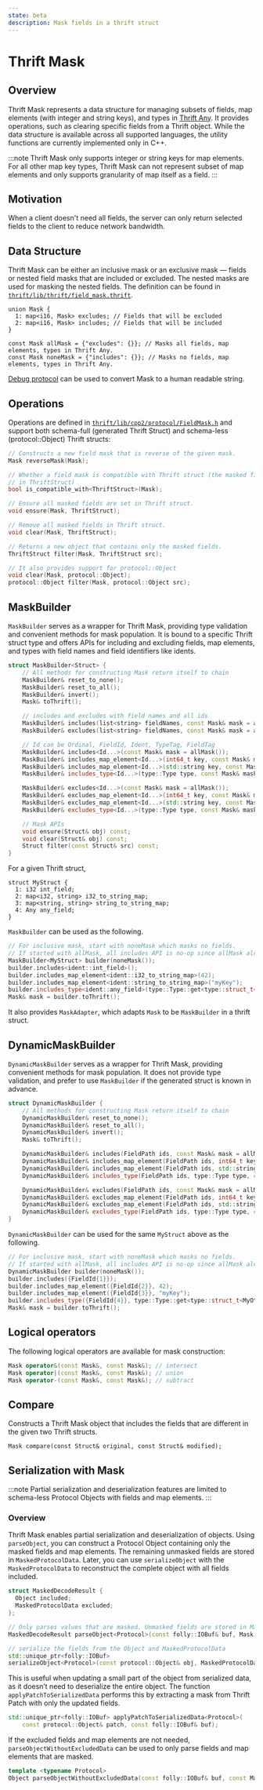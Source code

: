 ```yaml
---
state: beta
description: Mask fields in a thrift struct
---
```


# Thrift Mask

## Overview

Thrift Mask represents a data structure for managing subsets of fields, map elements (with integer and string keys), and types in [Thrift Any](./any). It provides operations, such as clearing specific fields from a Thrift object. While the data structure is available across all supported languages, the utility functions are currently implemented only in C++.

:::note
Thrift Mask only supports integer or string keys for map elements. For all other map key types, Thrift Mask can not represent subset of map elements and only supports granularity of map itself as a field.
:::

## Motivation
When a client doesn't need all fields, the server can only return selected fields to the client to reduce network bandwidth.

## Data Structure

Thrift Mask can be either an inclusive mask or an exclusive mask — fields or nested field masks that are included or excluded. The nested masks are used for masking the nested fields. The definition can be found in [`thrift/lib/thrift/field_mask.thrift`](https://github.com/facebook/fbthrift/blob/main/thrift/lib/thrift/field_mask.thrift).
```thrift
union Mask {
  1: map<i16, Mask> excludes; // Fields that will be excluded
  2: map<i16, Mask> includes; // Fields that will be included
}

const Mask allMask = {"excludes": {}}; // Masks all fields, map elements, types in Thrift Any.
const Mask noneMask = {"includes": {}}; // Masks no fields, map elements, types in Thrift Any.

```
[Debug protocol](/features/serialization/protocols.md#debug-protocol) can be used to convert Mask to a human readable string.

## Operations

Operations are defined in [`thrift/lib/cpp2/protocol/FieldMask.h`](https://github.com/facebook/fbthrift/blob/main/thrift/lib/cpp2/protocol/FieldMask.h) and support both schema-full (generated Thrift Struct) and schema-less (protocol::Object) Thrift structs:

```cpp
// Constructs a new field mask that is reverse of the given mask.
Mask reverseMask(Mask);

// Whether a field mask is compatible with Thrift struct (the masked fields exist
// in ThriftStruct)
bool is_compatible_with<ThriftStruct>(Mask);

// Ensure all masked fields are set in Thrift struct.
void ensure(Mask, ThriftStruct);

// Remove all masked fields in Thrift struct.
void clear(Mask, ThriftStruct);

// Returns a new object that contains only the masked fields.
ThriftStruct filter(Mask, ThriftStruct src);

// It also provides support for protocol::Object
void clear(Mask, protocol::Object);
protocol::Object filter(Mask, protocol::Object src);
```

## MaskBuilder

`MaskBuilder` serves as a wrapper for Thrift Mask, providing type validation and convenient methods for mask population. It is bound to a specific Thrift struct type and offers APIs for including and excluding fields, map elements, and types with field names and field identifiers like idents.

```cpp
struct MaskBuilder<Struct> {
    // All methods for constructing Mask return itself to chain
    MaskBuilder& reset_to_none();
    MaskBuilder& reset_to_all();
    MaskBuilder& invert();
    Mask& toThrift();

    // includes and excludes with field names and all ids
    MaskBuilder& includes(list<string> fieldNames, const Mask& mask = allMask());
    MaskBuilder& excludes(list<string> fieldNames, const Mask& mask = allMask());

    // Id can be Ordinal, FieldId, Ident, TypeTag, FieldTag
    MaskBuilder& includes<Id...>(const Mask& mask = allMask());
    MaskBuilder& includes_map_element<Id...>(int64_t key, const Mask& mask = allMask());
    MaskBuilder& includes_map_element<Id...>(std::string key, const Mask& mask = allMask());
    MaskBuilder& includes_type<Id...>(type::Type type, const Mask& mask = allMask());

    MaskBuilder& excludes<Id...>(const Mask& mask = allMask());
    MaskBuilder& excludes_map_element<Id...>(int64_t key, const Mask& mask = allMask());
    MaskBuilder& excludes_map_element<Id...>(std::string key, const Mask& mask = allMask());
    MaskBuilder& excludes_type<Id...>(type::Type type, const Mask& mask = allMask());

    // Mask APIs
    void ensure(Struct& obj) const;
    void clear(Struct& obj) const;
    Struct filter(const Struct& src) const;
}
```

For a given Thrift struct,

```thrift
struct MyStruct {
  1: i32 int_field;
  2: map<i32, string> i32_to_string_map;
  3: map<string, string> string_to_string_map;
  4: Any any_field;
}
```
`MaskBuilder` can be used as the following.

```cpp
// For inclusive mask, start with noneMask which masks no fields.
// If started with allMask, all includes API is no-op since allMask already includes them.
MaskBuilder<MyStruct> builder(noneMask());
builder.includes<ident::int_field>();
builder.includes_map_element<ident::i32_to_string_map>(42);
builder.includes_map_element<ident::string_to_string_map>("myKey");
builder.includes_type<ident::any_field>(type::Type::get<type::struct_t<MyOtherStruct>>());
Mask& mask = builder.toThrift();
```

It also provides `MaskAdapter`, which adapts `Mask` to be `MaskBuilder` in a thrift struct.

## DynamicMaskBuilder

`DynamicMaskBuilder` serves as a wrapper for Thrift Mask, providing convenient methods for mask population. It does not provide type validation, and prefer to use `MaskBuilder` if the generated struct is known in advance.

```cpp
struct DynamicMaskBuilder {
    // All methods for constructing Mask return itself to chain
    DynamicMaskBuilder& reset_to_none();
    DynamicMaskBuilder& reset_to_all();
    DynamicMaskBuilder& invert();
    Mask& toThrift();

    DynamicMaskBuilder& includes(FieldPath ids, const Mask& mask = allMask());
    DynamicMaskBuilder& includes_map_element(FieldPath ids, int64_t key, const Mask& mask = allMask());
    DynamicMaskBuilder& includes_map_element(FieldPath ids, std::string key, const Mask& mask = allMask());
    DynamicMaskBuilder& includes_type(FieldPath ids, type::Type type, const Mask& mask = allMask());

    DynamicMaskBuilder& excludes(FieldPath ids, const Mask& mask = allMask());
    DynamicMaskBuilder& excludes_map_element(FieldPath ids, int64_t key, const Mask& mask = allMask());
    DynamicMaskBuilder& excludes_map_element(FieldPath ids, std::string key, const Mask& mask = allMask());
    DynamicMaskBuilder& excludes_type(FieldPath ids, type::Type type, const Mask& mask = allMask());
}
```

`DynamicMaskBuilder` can be used for the same `MyStruct` above as the following.

```cpp
// For inclusive mask, start with noneMask which masks no fields.
// If started with allMask, all includes API is no-op since allMask already includes them.
DynamicMaskBuilder builder(noneMask());
builder.includes({FieldId{1}});
builder.includes_map_element({FieldId{2}}, 42);
builder.includes_map_element({FieldId{3}}, "myKey");
builder.includes_type({FieldId{4}}, type::Type::get<type::struct_t<MyOtherStruct>>());
Mask& mask = builder.toThrift();
```

## Logical operators

The following logical operators are available for mask construction:

```cpp
Mask operator&(const Mask&, const Mask&); // intersect
Mask operator|(const Mask&, const Mask&); // union
Mask operator-(const Mask&, const Mask&); // subtract
```

## Compare

Constructs a Thrift Mask object that includes the fields that are different in the given two Thrift structs.

```
Mask compare(const Struct& original, const Struct& modified);
```

## Serialization with Mask

:::note
Partial serialization and deserialization features are limited to schema-less Protocol Objects with fields and map elements.
:::

### Overview
Thrift Mask enables partial serialization and deserialization of objects. Using `parseObject`, you can construct a Protocol Object containing only the masked fields and map elements. The remaining unmasked fields are stored in `MaskedProtocolData`. Later, you can use `serializeObject` with the `MaskedProtocolData` to reconstruct the complete object with all fields included.

```cpp
struct MaskedDecodeResult {
  Object included;
  MaskedProtocolData excluded;
};

// Only parses values that are masked. Unmasked fields are stored in MaskedProtocolData.
MaskedDecodeResult parseObject<Protocol>(const folly::IOBuf& buf, Mask mask);

// serialize the fields from the Object and MaskedProtocolData
std::unique_ptr<folly::IOBuf>
serializeObject<Protocol>(const protocol::Object& obj, MaskedProtocolData& protocolData);
```

This is useful when updating a small part of the object from serialized data, as it doesn’t need to deserialize the entire object. The function `applyPatchToSerializedData` performs this by extracting a mask from Thrift Patch with only the updated fields.

```cpp
std::unique_ptr<folly::IOBuf> applyPatchToSerializedData<Protocol>(
    const protocol::Object& patch, const folly::IOBuf& buf);
```

If the excluded fields and map elements are not needed, `parseObjectWithoutExcludedData` can be used to only parse fields and map elements that are masked.

```cpp
template <typename Protocol>
Object parseObjectWithoutExcludedData(const folly::IOBuf& buf, const Mask& mask);
```
